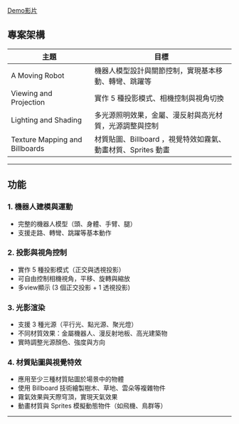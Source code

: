 [Demo影片](https://github.com/Po-Hsiu-Chen/Robot-Visualization/raw/main/demo/demo.mp4)

## 專案架構

| 主題 | 目標 |
|---------------------------|------------------------------------------------------|
| A Moving Robot | 機器人模型設計與關節控制，實現基本移動、轉彎、跳躍等 |
| Viewing and Projection | 實作 5 種投影模式、相機控制與視角切換 |
| Lighting and Shading | 多光源照明效果，金屬、漫反射與高光材質，光源調整與控制 |
| Texture Mapping and Billboards | 材質貼圖、Billboard ，視覺特效如霧氣、動畫材質、Sprites 動畫 |

---

## 功能

### 1. **機器人建模與運動**
- 完整的機器人模型（頭、身體、手臂、腿）
- 支援走路、轉彎、跳躍等基本動作

### 2. **投影與視角控制**
- 實作 5 種投影模式（正交與透視投影）
- 可自由控制相機視角，平移、旋轉與縮放
- 多view顯示 (3 個正交投影 + 1 透視投影)

### 3. **光影渲染**
- 支援 3 種光源（平行光、點光源、聚光燈）
- 不同材質效果：金屬機器人、漫反射地板、高光建築物
- 實時調整光源顏色、強度與方向

### 4. **材質貼圖與視覺特效**
- 應用至少三種材質貼圖於場景中的物體
- 使用 Billboard 技術繪製樹木、草地、雲朵等複雜物件
- 霧氣效果與天際穹頂，實現天氣效果
- 動畫材質與 Sprites 模擬動態物件（如飛機、鳥群等）

---
